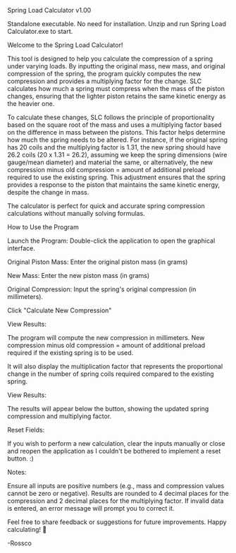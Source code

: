 Spring Load Calculator v1.00

Standalone executable. No need for installation. Unzip and run Spring Load Calculator.exe to start.

Welcome to the Spring Load Calculator!

This tool is designed to help you calculate the compression of a spring under varying loads. By inputting the original mass, new mass, and original compression of the spring, the program quickly computes the new compression and provides a multiplying factor for the change. SLC calculates how much a spring must compress when the mass of the piston changes, ensuring that the lighter piston retains the same kinetic energy as the heavier one.

To calculate these changes, SLC follows the principle of proportionality based on the square root of the mass and uses a multiplying factor based on the difference in mass between the pistons. This factor helps determine how much the spring needs to be altered. For instance, if the original spring has 20 coils and the multiplying factor is 1.31, the new spring should have 26.2 coils (20 x 1.31 = 26.2), assuming we keep the spring dimensions (wire gauge/mean diameter) and material the same, or alternatively, the new compression minus old compression = amount of additional preload required to use the existing spring. This adjustment ensures that the spring provides a response to the piston that maintains the same kinetic energy, despite the change in mass.

The calculator is perfect for quick and accurate spring compression calculations without manually solving formulas.



How to Use the Program

  Launch the Program: Double-click the application to open the graphical interface.
  
  Original Piston Mass: Enter the original piston mass (in grams)
        
  New Mass: Enter the new piston mass (in grams) 
        
  Original Compression: Input the spring's original compression (in millimeters).
  
  Click "Calculate New Compression"

  View Results:
        
  The program will compute the new compression in millimeters.
  New compression minus old compression = amount of additional preload required if the existing spring is to be used.
  
  It will also display the multiplication factor that represents the proportional change in the number of spring coils required compared to the existing spring.
  
  View Results:
  
  The results will appear below the button, showing the updated spring compression and multiplying factor.
  
  Reset Fields:
  
  If you wish to perform a new calculation, clear the inputs manually or close and reopen the application as I couldn't be bothered to implement a reset button. :)

Notes:

  Ensure all inputs are positive numbers (e.g., mass and compression values cannot be zero or negative).
  Results are rounded to 4 decimal places for the compression and 2 decimal places for the multiplying factor.
  If invalid data is entered, an error message will prompt you to correct it.

Feel free to share feedback or suggestions for future improvements. Happy calculating! 🚀

-Rossco
